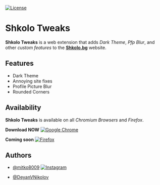 
[![License](https://img.shields.io/badge/License-GPL_v3-red)](https://github.com/mitko8009/ShkoloTweaks/blob/main/LICENSE)

# Shkolo Tweaks

**Shkolo Tweaks** is a web extension that adds *Dark Theme*, *Pfp Blur*, and other *custom features* to the **[Shkolo.bg]("https://www.shkolo.bg/")** website.


## Features

- Dark Theme
- Annoying site fixes
- Profile Picture Blur 
- Rounded Corners


## Availability

**Shkolo Tweaks** is available on all *Chromium Browsers* and *Firefox*.

**Download NOW**
[![Google Chrome](https://img.shields.io/badge/Google%20Chrome-4285F4?style=for-the-badge&logo=GoogleChrome&logoColor=white)](https://chromewebstore.google.com/detail/shkolotweaks/benlbhlopnomakndbgihpghghdcejpjc?hl=en&authuser=0)

**Coming soon**
[![Firefox](https://img.shields.io/badge/Firefox-FF7139?style=for-the-badge&logo=Firefox-Browser&logoColor=white)]()
## Authors

- [@mitko8009](https://github.com/mitko8009)
    [![Instagram](https://img.shields.io/badge/Instagram-%23E4405F.svg?style=for-the-badge&logo=Instagram&logoColor=white)](https://www.instagram.com/mitko8009_/)

- [@DeyanVNikolov](https://github.com/DeyanVNikolov)

